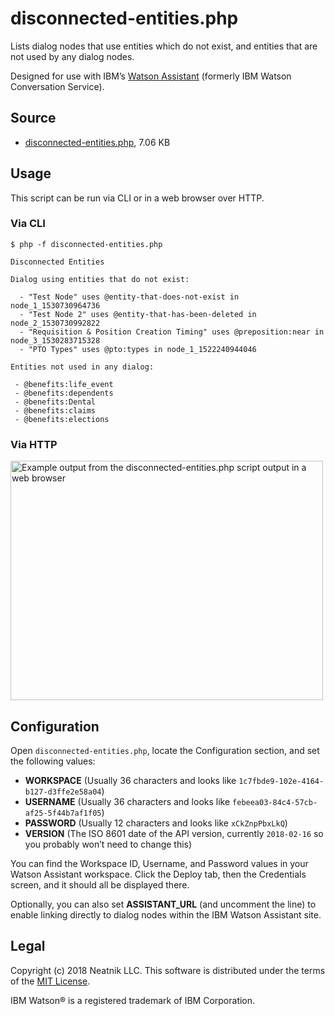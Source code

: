 disconnected-entities.php
=========================

Lists dialog nodes that use entities which do not exist, and entities that are not used by any dialog nodes.

Designed for use with IBM’s [Watson Assistant](https://www.ibm.com/watson/ai-assistant/) (formerly IBM Watson Conversation Service). 


Source
------

- [disconnected-entities.php](disconnected-entities.php), 7.06 KB


Usage
-----

This script can be run via CLI or in a web browser over HTTP.

### Via CLI

```
$ php -f disconnected-entities.php

Disconnected Entities

Dialog using entities that do not exist:

  - "Test Node" uses @entity-that-does-not-exist in node_1_1530730964736
  - "Test Node 2" uses @entity-that-has-been-deleted in node_2_1530730992822
  - "Requisition & Position Creation Timing" uses @preposition:near in node_3_1530283715328
  - "PTO Types" uses @pto:types in node_1_1522240944046

Entities not used in any dialog:

 - @benefits:life_event
 - @benefits:dependents
 - @benefits:Dental
 - @benefits:claims
 - @benefits:elections
```

### Via HTTP

<img alt="Example output from the disconnected-entities.php script output in a web browser" src="https://github.com/neatnik/watson-assistant-tools/raw/master/disconnected-entities-example.png" width="500" height="383">


Configuration
-------------

Open `disconnected-entities.php`, locate the Configuration section, and set the following values:

- **WORKSPACE** (Usually 36 characters and looks like `1c7fbde9-102e-4164-b127-d3ffe2e58a04`)
- **USERNAME** (Usually 36 characters and looks like `febeea03-84c4-57cb-af25-5f44b7af1f05`)
- **PASSWORD** (Usually 12 characters and looks like `xCkZnpPbxLkQ`)
- **VERSION** (The ISO 8601 date of the API version, currently `2018-02-16` so you probably won’t need to change this)

You can find the Workspace ID, Username, and Password values in your Watson Assistant workspace. Click the Deploy tab, then the Credentials screen, and it should all be displayed there.

Optionally, you can also set **ASSISTANT_URL** (and uncomment the line) to enable linking directly to dialog nodes within the IBM Watson Assistant site.


Legal
-----

Copyright (c) 2018 Neatnik LLC. This software is distributed under the terms of the [MIT License](LICENSE).

IBM Watson® is a registered trademark of IBM Corporation.